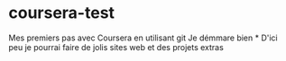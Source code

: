 # coursera-test
Mes premiers pas avec Coursera en utilisant git
Je démmare bien *
D'ici peu je pourrai faire de jolis sites web et des projets extras
